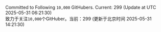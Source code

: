 Committed to Following `10,000` GitHubers. Current: <!-- FOLLOWING_COUNT -->299<!-- FOLLOWING_COUNT --> (Update at UTC <!-- LAST_UPDATED -->2025-05-31 06:21:30<!-- LAST_UPDATED -->)<br>
致力于关注`10,000`个GitHuber。当前：<!-- FOLLOWING_COUNT -->299<!-- FOLLOWING_COUNT --> (更新于北京时间 <!-- LAST_UPDATED_CST -->2025-05-31 14:21:30<!-- LAST_UPDATED_CST -->)

